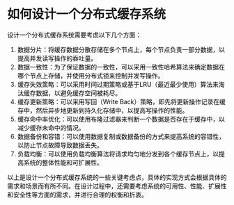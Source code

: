 # 如何设计一个分布式缓存系统

<font style="color:rgb(0, 0, 0);background-color:rgb(248, 248, 248);">设计一个分布式缓存系统需要考虑以下几个方面：</font>

1. <font style="color:rgb(0, 0, 0);background-color:rgb(248, 248, 248);">数据分片：将缓存数据分散存储在多个节点上，每个节点负责一部分数据，以提高并发读写操作的吞吐量。</font>
2. <font style="color:rgb(0, 0, 0);background-color:rgb(248, 248, 248);">数据一致性：为了保证数据的一致性，可以采用一致性哈希算法来确定数据在哪个节点上存储，并使用分布式锁来控制并发写操作。</font>
3. <font style="color:rgb(0, 0, 0);background-color:rgb(248, 248, 248);">缓存失效策略：可以采用时间过期策略或基于LRU（最近最少使用）算法来淘汰缓存数据，以避免缓存空间被耗尽。</font>
4. <font style="color:rgb(0, 0, 0);background-color:rgb(248, 248, 248);">缓存更新策略：可以采用写回（Write Back）策略，即先将更新操作记录在缓存中，然后异步地更新到持久化存储中，以提高写操作的性能。</font>
5. <font style="color:rgb(0, 0, 0);background-color:rgb(248, 248, 248);">缓存命中率优化：可以使用布隆过滤器来判断一个数据是否存在于缓存中，以减少缓存未命中的情况。</font>
6. <font style="color:rgb(0, 0, 0);background-color:rgb(248, 248, 248);">数据备份和容错：可以使用数据复制或数据备份的方式来提高系统的容错性，以防止节点故障导致数据丢失。</font>
7. <font style="color:rgb(0, 0, 0);background-color:rgb(248, 248, 248);">负载均衡：可以使用负载均衡算法将请求均匀地分发到各个缓存节点上，以提高系统的整体性能和可扩展性。</font>

<font style="color:rgb(0, 0, 0);background-color:rgb(248, 248, 248);">以上是设计一个分布式缓存系统的一些关键考虑点，具体的实现方式会根据具体的需求和场景而有所不同。在设计过程中，还需要考虑系统的可用性、性能、扩展性和安全性等方面的需求，并进行合理的权衡和折衷。</font>

